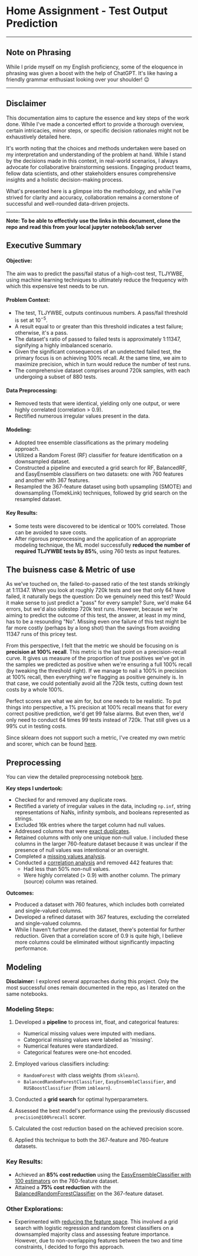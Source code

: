 # Home Assignment - Test Output Prediction

---
## **Note on Phrasing**

While I pride myself on my English proficiency, some of the eloquence in phrasing was given a boost with the help of ChatGPT. It's like having a friendly grammar enthusiast looking over your shoulder! 😉

---




## **Disclaimer**

This documentation aims to capture the essence and key steps of the work done. While I've made a concerted effort to provide a thorough overview, certain intricacies, minor steps, or specific decision rationales might not be exhaustively detailed here.

It's worth noting that the choices and methods undertaken were based on my interpretation and understanding of the problem at hand. While I stand by the decisions made in this context, in real-world scenarios, I always advocate for collaborative brainstorming sessions. Engaging product teams, fellow data scientists, and other stakeholders ensures comprehensive insights and a holistic decision-making process.

What's presented here is a glimpse into the methodology, and while I've strived for clarity and accuracy, collaboration remains a cornerstone of successful and well-rounded data-driven projects.

---

**Note: To be able to effectivly use the links in this document, clone the repo and read this from your local jupyter notebook/lab server**


## **Executive Summary**

#### **Objective**: 
The aim was to predict the pass/fail status of a high-cost test, TLJYWBE, using machine learning techniques to ultimately reduce the frequency with which this expensive test needs to be run.

#### **Problem Context**:
- The test, TLJYWBE, outputs continuous numbers. A pass/fail threshold is set at $10^{-5}$.
- A result equal to or greater than this threshold indicates a test failure; otherwise, it's a pass.
- The dataset's ratio of passed to failed tests is approximately 1:11347, signifying a highly imbalanced scenario.
- Given the significant consequences of an undetected failed test, the primary focus is on achieving 100% recall. At the same time, we aim to maximize precision, which in turn would reduce the number of test runs.
- The comprehensive dataset comprises around 720k samples, with each undergoing a subset of 880 tests.

#### **Data Preprocessing**:
- Removed tests that were identical, yielding only one output, or were highly correlated (correlation > 0.9).
- Rectified numerous irregular values present in the data.

#### **Modeling**:
- Adopted tree ensemble classifications as the primary modeling approach.
- Utilized a Random Forest (RF) classifier for feature identification on a downsampled dataset.
- Constructed a pipeline and executed a grid search for RF, BalancedRF, and EasyEnsemble classifiers on two datasets: one with 760 features and another with 367 features.
- Resampled the 367-feature dataset using both upsampling (SMOTE) and downsampling (TomekLink) techniques, followed by grid search on the resampled dataset.

#### **Key Results**:
- Some tests were discovered to be identical or 100% correlated. Those can be avoided to save costs. 
- After rigorous preprocessing and the application of an appropriate modeling technique, the ML model successfully **reduced the number of required TLJYWBE tests by 85%**, using 760 tests as input features.


## **The buisness case & Metric of use**

As we've touched on, the failed-to-passed ratio of the test stands strikingly at 1:11347. When you look at roughly 720k tests and see that only 64 have failed, it naturally begs the question: Do we genuinely need this test? Would it make sense to just predict a "pass" for every sample? Sure, we'd make 64 errors, but we'd also sidestep 720k test runs. However, because we're aiming to predict the outcome of this test, the answer, at least in my mind, has to be a resounding "No". Missing even one failure of this test might be far more costly (perhaps by a long shot) than the savings from avoiding 11347 runs of this pricey test.

From this perspective, I felt that the metric we should be focusing on is **precision at 100% recall**. This metric is the last point on a precision-recall curve. It gives us measure of the proportion of true positives we've got in the samples we predicted as positive when we're ensuring a full 100% recall (by tweaking the threshold right). If we manage to nail a 100% in precision at 100% recall, then everything we're flagging as positive genuinely is. In that case, we could potentially avoid all the 720k tests, cutting down test costs by a whole 100%. 

Perfect scores are what we aim for, but one needs to be realistic. To put things into perspective, a 1% precision at 100% recall means that for every correct positive prediction, we'd get 99 false alarms. But even then, we'd only need to conduct 64 times 99 tests instead of 720k. That still gives us a 99% cut in testing costs.

Since sklearn does not support such a metric, I've created my own metric and scorer, which can be found [here](src/custom_metrics.py).

## **Preprocessing**

You can view the detailed preprocessing notebook [here](1.%20Data%20cleansing.ipynb).

**Key steps I undertook:**
- Checked for and removed any duplicate rows.
- Rectified a variety of irregular values in the data, including `np.inf`, string representations of NaNs, infinity symbols, and booleans represented as strings.
- Excluded 16k entries where the target column had null values.
- Addressed columns that were [exact duplicates](1.%20Data%20cleansing.ipynb#Handling-duplicated-columns).
- Retained columns with only one unique non-null value. I included these columns in the larger 760-feature dataset because it was unclear if the presence of null values was intentional or an oversight.
- Completed a [missing values analysis](https://github.com/edoson/nvidia-home-assigment/blob/main/1.%20Data%20cleansing.ipynb#Correlation-Analysis).
- Conducted a [correlation analysis](1.%20Data%20cleansing.ipynb#Correlations) and removed 442 features that:
  - Had less than 50% non-null values.
  - Were highly correlated (> 0.9) with another column. The primary (source) column was retained.
  
**Outcomes:**
- Produced a dataset with 760 features, which includes both correlated and single-valued columns.
- Developed a refined dataset with 367 features, excluding the correlated and single-valued columns.
- While I haven't further pruned the dataset, there's potential for further reduction. Given that a correlation score of 0.9 is quite high, I believe more columns could be eliminated without significantly impacting performance.


## **Modeling**

**Disclaimer:** I explored several approaches during this project. Only the most successful ones remain documented in the repo, as I iterated on the same notebooks.

### **Modeling Steps**:
1. Developed a **pipeline** to process int, float, and categorical features:
   - Numerical missing values were imputed with medians.
   - Categorical missing values were labeled as 'missing'.
   - Numerical features were standardized.
   - Categorical features were one-hot encoded.
   
2. Employed various classifiers including:
   - `RandomForest` with class weights (from `sklearn`).
   - `BalancedRandomForestClassifier`, `EasyEnsembleClassifier`, and `RUSBoostClassifier` (from `imblearn`).
   
3. Conducted a **grid search** for optimal hyperparameters.

4. Assessed the best model's performance using the previously discussed `precision@100%recall` scorer.

5. Calculated the cost reduction based on the achieved precision score.

6. Applied this technique to both the 367-feature and 760-feature datasets.

### **Key Results**:
- Achieved an **85% cost reduction** using the [EasyEnsembleClassifier with 100 estimators](4.%20Modeling__760_features.ipynb#EasyEnsembleClassifier) on the 760-feature dataset.
- Attained a **75% cost reduction** with the [BalancedRandomForestClassifier](3.%20Modeling__376_features.ipynb#Test-model) on the 367-feature dataset.

### **Other Explorations**:
- Experimented with [reducing the feature space](2.%20Feature%20importance.ipynb). This involved a grid search with logistic regression and random forest classifiers on a downsampled majority class and assessing feature importance. However, due to non-overlapping features between the two and time constraints, I decided to forgo this approach.